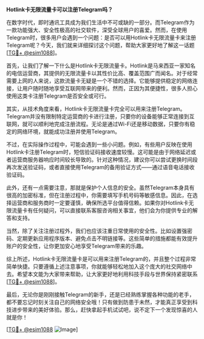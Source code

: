 **Hotlink卡无限流量卡可以注册Telegram吗？**

在数字时代，即时通讯工具成为我们生活中不可或缺的一部分。而Telegram作为一款功能强大、安全性极高的社交软件，深受全球用户的喜爱。然而，在使用Telegram时，很多用户会遇到一个问题：是否可以用Hotlink卡无限流量卡来注册Telegram呢？今天，我们就来详细探讨这个问题，帮助大家更好地了解这一话题[[TG💪+ @esim1088](https://t.me/s/esim1088)]。

首先，让我们了解一下什么是Hotlink卡无限流量卡。Hotlink是马来西亚一家知名的电信运营商，其提供的无限流量卡以其性价比高、覆盖范围广而闻名。对于经常需要上网的人来说，这款流量卡无疑是一个不错的选择。它能够提供稳定的网络连接，让用户随时随地享受互联网带来的便利。然而，正因为其便捷性，很多人担心使用这类卡注册Telegram是否安全或可行。

其实，从技术角度来看，Hotlink卡无限流量卡完全可以用来注册Telegram。Telegram并没有限制特定运营商的卡进行注册，只要你的设备能够正常连接到互联网，就可以顺利地完成注册流程。无论是通过Wi-Fi还是移动数据，只要你有稳定的网络环境，就能成功注册并使用Telegram。

不过，在实际操作过程中，可能会遇到一些小问题。例如，有些用户反映在使用Hotlink卡注册Telegram时，短信验证码接收速度较慢。这可能是由于网络延迟或者运营商服务器响应时间较长导致的。针对这种情况，建议你可以尝试更换时间段再次发送验证码，或者直接使用Telegram的备用验证方式——通过语音电话接收验证码。

此外，还有一点需要注意，那就是保护个人信息的安全。虽然Telegram本身具有很高的加密标准，但在注册过程中，你需要填写手机号码等敏感信息。因此，在选择运营商和服务商时一定要谨慎，确保所选平台值得信赖。如果你对Hotlink卡无限流量卡有任何疑问，可以直接联系客服咨询相关事宜，他们会为你提供专业的解答和支持。

当然，除了关注注册过程外，我们也应该注重日常使用的安全性。比如设置强密码、定期更新应用程序版本、避免点击不明链接等。这些简单的措施都能有效提升账户的安全性，让你更加安心地享受Telegram带来的乐趣。

综上所述，Hotlink卡无限流量卡是可以用来注册Telegram的，并且整个过程非常简单快捷。只要遵循上述注意事项，你就能够轻松地加入这个庞大的社交网络中去。希望本文能为大家带来帮助，让大家更好地利用科技手段与世界保持紧密联系[[TG💪+ @esim1088](https://t.me/s/esim1088)]。

最后，无论你是刚刚接触Telegram的新手，还是已经熟练掌握各种功能的老手，都不要忘记时刻关注自己的网络安全哦！只有做到防患于未然，才能真正享受到科技进步带来的美好体验。那么，赶快拿起手机试试吧，说不定下一个发现惊喜的人就是你！

[[TG💪+ @esim1088](https://t.me/s/esim1088) ![Image](https://i.postimg.cc/4NQfJmqS/Snipaste-2025-05-13-00-14-12.png)]
